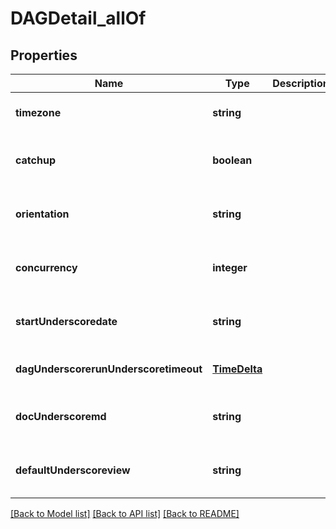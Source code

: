 # DAGDetail_allOf

## Properties
Name | Type | Description | Notes
------------ | ------------- | ------------- | -------------
**timezone** | **string** |  | [optional] [default to null]
**catchup** | **boolean** |  | [optional] [readonly] [default to null]
**orientation** | **string** |  | [optional] [readonly] [default to null]
**concurrency** | **integer** |  | [optional] [readonly] [default to null]
**startUnderscoredate** | **string** |  | [optional] [readonly] [default to null]
**dagUnderscorerunUnderscoretimeout** | [**TimeDelta**](TimeDelta.md) |  | [optional] [default to null]
**docUnderscoremd** | **string** |  | [optional] [readonly] [default to null]
**defaultUnderscoreview** | **string** |  | [optional] [readonly] [default to null]

[[Back to Model list]](../README.md#documentation-for-models) [[Back to API list]](../README.md#documentation-for-api-endpoints) [[Back to README]](../README.md)


